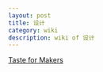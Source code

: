 ```yaml
---
layout: post
title: 设计
category: wiki
description: wiki of 设计
---
```


[Taste for Makers](http://daiyuwen.freeshell.org/gb/taste/taste.html)